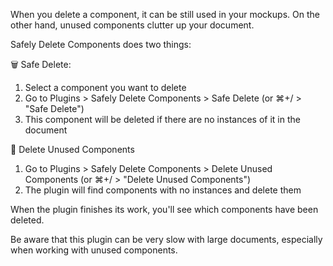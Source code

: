 When you delete a component, it can be still used in your mockups. On the other hand, unused components clutter up your document.

Safely Delete Components does two things:

🗑  Safe Delete:

1. Select a component you want to delete
2. Go to Plugins > Safely Delete Components > Safe Delete (or ⌘+/ > "Safe Delete")
3. This component will be deleted if there are no instances of it in the document

🧹  Delete Unused Components

1. Go to Plugins > Safely Delete Components > Delete Unused Components (or ⌘+/ > "Delete Unused Components")
2. The plugin will find components with no instances and delete them

When the plugin finishes its work, you'll see which components have been deleted.

Be aware that this plugin can be very slow with large documents, especially when working with unused components. 
